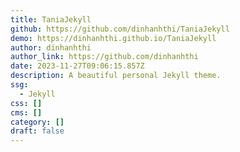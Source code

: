 ```yaml
---
title: TaniaJekyll
github: https://github.com/dinhanhthi/TaniaJekyll
demo: https://dinhanhthi.github.io/TaniaJekyll
author: dinhanhthi
author_link: https://github.com/dinhanhthi
date: 2023-11-27T09:06:15.857Z
description: A beautiful personal Jekyll theme.
ssg:
  - Jekyll
css: []
cms: []
category: []
draft: false
---
```

